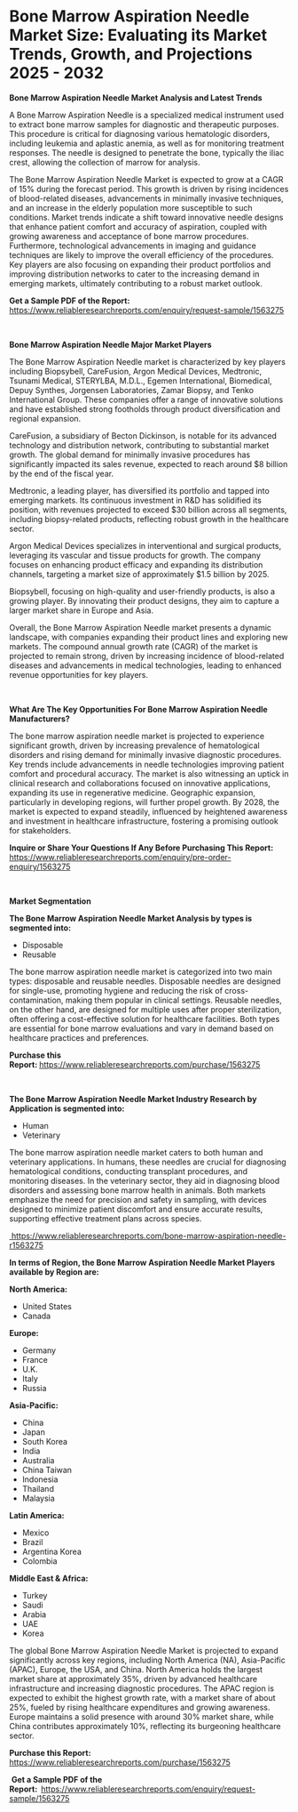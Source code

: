 <p><h1>Bone Marrow Aspiration Needle Market Size: Evaluating its Market Trends, Growth, and Projections 2025 - 2032</h1></p><p><strong>Bone Marrow Aspiration Needle Market Analysis and Latest Trends</strong></p>
<p><p>A Bone Marrow Aspiration Needle is a specialized medical instrument used to extract bone marrow samples for diagnostic and therapeutic purposes. This procedure is critical for diagnosing various hematologic disorders, including leukemia and aplastic anemia, as well as for monitoring treatment responses. The needle is designed to penetrate the bone, typically the iliac crest, allowing the collection of marrow for analysis.</p><p>The Bone Marrow Aspiration Needle Market is expected to grow at a CAGR of 15% during the forecast period. This growth is driven by rising incidences of blood-related diseases, advancements in minimally invasive techniques, and an increase in the elderly population more susceptible to such conditions. Market trends indicate a shift toward innovative needle designs that enhance patient comfort and accuracy of aspiration, coupled with growing awareness and acceptance of bone marrow procedures. Furthermore, technological advancements in imaging and guidance techniques are likely to improve the overall efficiency of the procedures. Key players are also focusing on expanding their product portfolios and improving distribution networks to cater to the increasing demand in emerging markets, ultimately contributing to a robust market outlook.</p></p>
<p><strong>Get a Sample PDF of the Report:&nbsp;</strong> <a href="https://www.reliableresearchreports.com/enquiry/request-sample/1563275?utm_campaign=3430&utm_medium=2&utm_source=Github&utm_content=ia&utm_term=13042025&utm_id=bone-marrow-aspiration-needle">https://www.reliableresearchreports.com/enquiry/request-sample/1563275</a></p>
<p>&nbsp;</p>
<p><strong>Bone Marrow Aspiration Needle Major Market Players</strong></p>
<p><p>The Bone Marrow Aspiration Needle market is characterized by key players including Biopsybell, CareFusion, Argon Medical Devices, Medtronic, Tsunami Medical, STERYLBA, M.D.L., Egemen International, Biomedical, Depuy Synthes, Jorgensen Laboratories, Zamar Biopsy, and Tenko International Group. These companies offer a range of innovative solutions and have established strong footholds through product diversification and regional expansion.</p><p>CareFusion, a subsidiary of Becton Dickinson, is notable for its advanced technology and distribution network, contributing to substantial market growth. The global demand for minimally invasive procedures has significantly impacted its sales revenue, expected to reach around $8 billion by the end of the fiscal year.</p><p>Medtronic, a leading player, has diversified its portfolio and tapped into emerging markets. Its continuous investment in R&D has solidified its position, with revenues projected to exceed $30 billion across all segments, including biopsy-related products, reflecting robust growth in the healthcare sector.</p><p>Argon Medical Devices specializes in interventional and surgical products, leveraging its vascular and tissue products for growth. The company focuses on enhancing product efficacy and expanding its distribution channels, targeting a market size of approximately $1.5 billion by 2025.</p><p>Biopsybell, focusing on high-quality and user-friendly products, is also a growing player. By innovating their product designs, they aim to capture a larger market share in Europe and Asia.</p><p>Overall, the Bone Marrow Aspiration Needle market presents a dynamic landscape, with companies expanding their product lines and exploring new markets. The compound annual growth rate (CAGR) of the market is projected to remain strong, driven by increasing incidence of blood-related diseases and advancements in medical technologies, leading to enhanced revenue opportunities for key players.</p></p>
<p>&nbsp;</p>
<p><strong>What Are The Key Opportunities For Bone Marrow Aspiration Needle Manufacturers?</strong></p>
<p><p>The bone marrow aspiration needle market is projected to experience significant growth, driven by increasing prevalence of hematological disorders and rising demand for minimally invasive diagnostic procedures. Key trends include advancements in needle technologies improving patient comfort and procedural accuracy. The market is also witnessing an uptick in clinical research and collaborations focused on innovative applications, expanding its use in regenerative medicine. Geographic expansion, particularly in developing regions, will further propel growth. By 2028, the market is expected to expand steadily, influenced by heightened awareness and investment in healthcare infrastructure, fostering a promising outlook for stakeholders.</p></p>
<p><strong>Inquire or Share Your Questions If Any Before Purchasing This Report:</strong> <a href="https://www.reliableresearchreports.com/enquiry/pre-order-enquiry/1563275?utm_campaign=3430&utm_medium=2&utm_source=Github&utm_content=ia&utm_term=13042025&utm_id=bone-marrow-aspiration-needle">https://www.reliableresearchreports.com/enquiry/pre-order-enquiry/1563275</a></p>
<p>&nbsp;</p>
<p><strong>Market Segmentation</strong></p>
<p><strong>The Bone Marrow Aspiration Needle Market Analysis by types is segmented into:</strong></p>
<p><ul><li>Disposable</li><li>Reusable</li></ul></p>
<p><p>The bone marrow aspiration needle market is categorized into two main types: disposable and reusable needles. Disposable needles are designed for single-use, promoting hygiene and reducing the risk of cross-contamination, making them popular in clinical settings. Reusable needles, on the other hand, are designed for multiple uses after proper sterilization, often offering a cost-effective solution for healthcare facilities. Both types are essential for bone marrow evaluations and vary in demand based on healthcare practices and preferences.</p></p>
<p><strong>Purchase this Report:&nbsp;</strong><a href="https://www.reliableresearchreports.com/purchase/1563275?utm_campaign=3430&utm_medium=2&utm_source=Github&utm_content=ia&utm_term=13042025&utm_id=bone-marrow-aspiration-needle">https://www.reliableresearchreports.com/purchase/1563275</a></p>
<p>&nbsp;</p>
<p><strong>The Bone Marrow Aspiration Needle Market Industry Research by Application is segmented into:</strong></p>
<p><ul><li>Human</li><li>Veterinary</li></ul></p>
<p><p>The bone marrow aspiration needle market caters to both human and veterinary applications. In humans, these needles are crucial for diagnosing hematological conditions, conducting transplant procedures, and monitoring diseases. In the veterinary sector, they aid in diagnosing blood disorders and assessing bone marrow health in animals. Both markets emphasize the need for precision and safety in sampling, with devices designed to minimize patient discomfort and ensure accurate results, supporting effective treatment plans across species.</p></p>
<p><a href="https://www.reliableresearchreports.com/bone-marrow-aspiration-needle-r1563275?utm_campaign=3430&utm_medium=2&utm_source=Github&utm_content=ia&utm_term=13042025&utm_id=bone-marrow-aspiration-needle">&nbsp;https://www.reliableresearchreports.com/bone-marrow-aspiration-needle-r1563275</a></p>
<p><strong>In terms of Region, the Bone Marrow Aspiration Needle Market Players available by Region are:</strong></p>
<p>
    <p> <strong> North America: </strong>
        <ul>
            <li>United States</li>
            <li>Canada</li>
        </ul>
        </p> 
    <p> <strong> Europe: </strong>
        <ul>
            <li>Germany</li>
            <li>France</li>
            <li>U.K.</li>
            <li>Italy</li>
            <li>Russia</li>
        </ul>
        </p> 
    <p> <strong> Asia-Pacific: </strong>
        <ul>
            <li>China</li>
            <li>Japan</li>
            <li>South Korea</li>
            <li>India</li>
            <li>Australia</li>
            <li>China Taiwan</li>
            <li>Indonesia</li>
            <li>Thailand</li>
            <li>Malaysia</li>
        </ul>
        </p> 
    <p> <strong> Latin America: </strong>
        <ul>
            <li>Mexico</li>
            <li>Brazil</li>
            <li>Argentina Korea</li>
            <li>Colombia</li>
        </ul>
        </p> 
    <p> <strong> Middle East & Africa: </strong>
        <ul>
            <li>Turkey</li>
            <li>Saudi</li>
            <li>Arabia</li>
            <li>UAE</li>
            <li>Korea</li>
        </ul>
    </p>
    </p>
<p><p>The global Bone Marrow Aspiration Needle Market is projected to expand significantly across key regions, including North America (NA), Asia-Pacific (APAC), Europe, the USA, and China. North America holds the largest market share at approximately 35%, driven by advanced healthcare infrastructure and increasing diagnostic procedures. The APAC region is expected to exhibit the highest growth rate, with a market share of about 25%, fueled by rising healthcare expenditures and growing awareness. Europe maintains a solid presence with around 30% market share, while China contributes approximately 10%, reflecting its burgeoning healthcare sector.</p></p>
<p><strong>Purchase this Report: </strong><a href="https://www.reliableresearchreports.com/purchase/1563275?utm_campaign=3430&utm_medium=2&utm_source=Github&utm_content=ia&utm_term=13042025&utm_id=bone-marrow-aspiration-needle">https://www.reliableresearchreports.com/purchase/1563275</a></p>
<p>&nbsp;<strong>Get a Sample PDF of the Report:&nbsp;&nbsp;</strong><a href="https://www.reliableresearchreports.com/enquiry/request-sample/1563275?utm_campaign=3430&utm_medium=2&utm_source=Github&utm_content=ia&utm_term=13042025&utm_id=bone-marrow-aspiration-needle">https://www.reliableresearchreports.com/enquiry/request-sample/1563275</a></p>
<p><strong></strong></p>
<p><p></p><p></p><p></p></p>